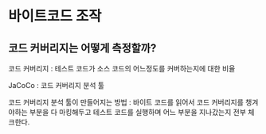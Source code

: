 # 바이트코드 조작

## 코드 커버리지는 어떻게 측정할까?

코드 커버리지 : 테스트 코드가 소스 코드의 어느정도를 커버하는지에 대한 비율

JaCoCo : 코드 커버리지 분석 툴

코드 커버리지 분석 툴이 만들어지는 방법 : 바이트 코드를 읽어서 코드 커버리지를 챙겨야하는 부분을 다 마킹해두고 테스트 코드를 실행하며 어느 부분을 지나갔는지 전부 체크한다.
